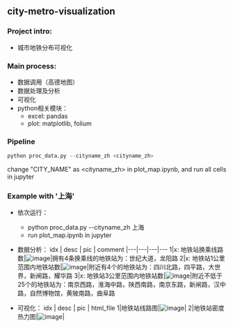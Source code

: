 ## city-metro-visualization

### Project intro:
- 城市地铁分布可视化

### Main process:
- 数据调用（高德地图）
- 数据处理及分析
- 可视化
- python相关模块：
    - excel: pandas
    - plot: matplotlib, folium

### Pipeline
```python
python proc_data.py --cityname_zh <cityname_zh>
```
change "CITY_NAME" as <cityname_zh> in plot_map.ipynb, and run all cells in jupyter

### Example with '上海'
- 依次运行：
    - python proc_data.py --cityname_zh 上海
    - run plot_map.ipynb in jupyter

- 数据分析：
idx | desc | pic | comment
|---|---|---|---
1|x: 地铁站换乘线路数|![image](https://github.com/shishishu/python-mini-projects/blob/master/city-metro-visualization/data/distribution_of_exchange_lines.jpg)|拥有4条换乘线的地铁站为：世纪大道，龙阳路
2|x: 地铁站1公里范围内地铁站数|![image]()|附近有4个的地铁站为：四川北路，四平路，大世界，新闸路，耀华路
3|x: 地铁站3公里范围内地铁站数|![image]()|附近不低于25个的地铁站为：南京西路，淮海中路，陕西南路，南京东路，新闸路，汉中路，自然博物馆，黄陂南路，曲阜路

- 可视化：
idx | desc | pic | html_file
1|地铁站线路图|![image]()|[]()
2|地铁站密度热力图|![image]()|[]()
